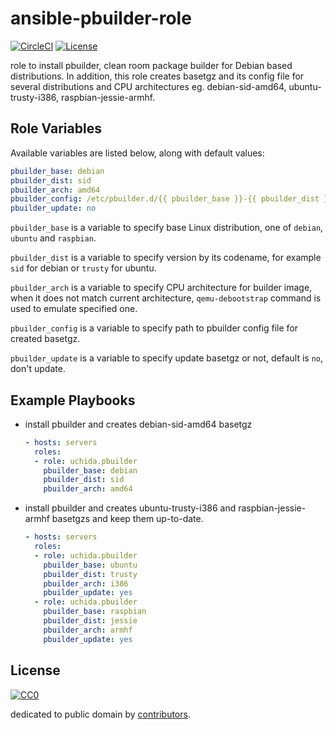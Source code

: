 # ansible-pbuilder-role

[![CircleCI](https://img.shields.io/circleci/project/uchida/ansible-pbuilder-role.svg)](https://circleci.com/gh/uchida/ansible-pbuilder-role)
[![License](https://img.shields.io/github/license/uchida/ansible-pbuilder-role.svg)](http://creativecommons.org/publicdomain/zero/1.0/deed)

role to install pbuilder, clean room package builder for Debian based distributions.
In addition, this role creates basetgz and its config file for several distributions and CPU architectures eg. debian-sid-amd64, ubuntu-trusty-i386, raspbian-jessie-armhf.

## Role Variables

Available variables are listed below, along with default values:

```yaml
pbuilder_base: debian
pbuilder_dist: sid
pbuilder_arch: amd64
pbuilder_config: /etc/pbuilder.d/{{ pbuilder_base }}-{{ pbuilder_dist }}-{{ pbuilder_arch }}
pbuilder_update: no
```

`pbuilder_base` is a variable to specify base Linux distribution, one of `debian`, `ubuntu` and `raspbian`.

`pbuilder_dist` is a variable to specify version by its codename, for example `sid` for debian or `trusty` for ubuntu.

`pbuilder_arch` is a variable to specify CPU architecture for builder image, when it does not match current architecture,
`qemu-debootstrap` command is used to emulate specified one.

`pbuilder_config` is a variable to specify path to pbuilder config file for created basetgz.

`pbuilder_update` is a variable to specify update basetgz or not, default is `no`, don't update.

## Example Playbooks

- install pbuilder and creates debian-sid-amd64 basetgz
  ```yaml
  - hosts: servers
    roles:
    - role: uchida.pbuilder
      pbuilder_base: debian
      pbuilder_dist: sid
      pbuilder_arch: amd64
  ```

- install pbuilder and creates ubuntu-trusty-i386 and raspbian-jessie-armhf basetgzs and keep them up-to-date.
  ```yaml
  - hosts: servers
    roles:
    - role: uchida.pbuilder
      pbuilder_base: ubuntu
      pbuilder_dist: trusty
      pbuilder_arch: i386
      pbuilder_update: yes
    - role: uchida.pbuilder
      pbuilder_base: raspbian
      pbuilder_dist: jessie
      pbuilder_arch: armhf
      pbuilder_update: yes
  ```

## License

[![CC0](http://i.creativecommons.org/p/zero/1.0/88x31.png "CC0")](http://creativecommons.org/publicdomain/zero/1.0/deed)

dedicated to public domain by [contributors](https://github.com/uchida/packer-pbuilder/graphs/contributors).
